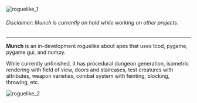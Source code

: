 ![roguelike_1](https://github.com/user-attachments/assets/f1383f36-2dd5-422d-95d7-bea1847b437f)
###### Disclaimer: Munch is currently on hold while working on other projects.
***
<b>Munch</b> is an in-development roguelike about apes that uses tcod, pygame, pygame gui, and numpy.

While currently unfinished, it has procedural dungeon generation, isometric rendering with field of view, doors and staircases, test creatures with attributes, weapon varieties, combat system with feinting, blocking, throwing, etc.

![roguelike_2](https://github.com/user-attachments/assets/fed6484c-e401-47fb-aa62-7fd1a289f3ac)

